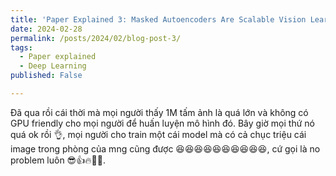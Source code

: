 ```yaml
---
title: 'Paper Explained 3: Masked Autoencoders Are Scalable Vision Learners'
date: 2024-02-28
permalink: /posts/2024/02/blog-post-3/
tags:
  - Paper explained
  - Deep Learning
published: False

---
```


Đã qua rồi cái thời mà mọi người thấy 1M tấm ảnh là quá lớn và không có GPU friendly cho mọi người để huấn luyện mô hình đó. Bây giờ mọi thứ nó quá ok rồi :ok_hand:, mọi người cho train một cái model mà có cả chục triệu cái image trong phòng của mng cũng được :laughing::laughing::laughing::laughing::laughing::laughing::laughing::laughing::laughing::laughing:, cứ gọi là no problem luôn :sunglasses::thumbsup::fire::100::rocket:.